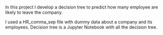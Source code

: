 In this project I develop a decision tree to predict how many employee are likely to leave the company.

I used a HR_comma_sep file with dummy data about a company and its employees.
Decision tree is a Jupyter Notebook with all the decision tree.
